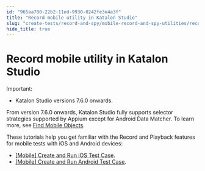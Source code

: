 ```yaml
---
id: "965aa780-22b2-11ed-9930-0242fe3e4a3f"
title: "Record mobile utility in Katalon Studio"
slug: "create-tests/record-and-spy/mobile-record-and-spy-utilities/record-mobile-utility-in-katalon-studio"
hide_title: true
---
```


# <a id="id" class="anchor_top_offset"/><a id="ariaid-title1" class="anchor_top_offset"/>Record mobile utility in <span xmlns="http://www.w3.org/1999/xhtml" className="ph">Katalon Studio</span> 

<div xmlns="http://www.w3.org/1999/xhtml" className="p"><div className="note important note_important"><span className="note__title">Important:</span> <ul className="ul"><li className="li"><p className="p"><span className="ph">Katalon Studio</span> versions 7.6.0 onwards.</p></li></ul></div>From version 7.6.0 onwards, <span className="ph">Katalon Studio</span> fully supports selector strategies supported by Appium except for Android Data Matcher. To learn more, see <a className="xref" href="/docs/create-tests/test-objects/mobile-test-objects/locators-and-object-identification-in-katalon-studio">Find Mobile Objects</a>.</div>
<p xmlns="http://www.w3.org/1999/xhtml" className="p">These tutorials help you get familiar with the Record and Playback features for mobile tests with iOS and Android devices:</p> 
<ul xmlns="http://www.w3.org/1999/xhtml" className="ul"><li className="li"><a className="xref" href="/docs/get-started/sample-projects/mobile/mobile-create-and-run-ios-test-case-in-katalon-studio">[Mobile] Create and Run iOS Test Case</a>.</li><li className="li"><a className="xref" href="/docs/get-started/sample-projects/mobile/mobile-create-and-run-android-test-case">[Mobile] Create and Run Android Test Case</a>.</li></ul> 
